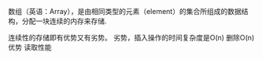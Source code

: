 数组（英语：Array），是由相同类型的元素（element）的集合所组成的数据结构，分配一块连续的内存来存储.

连续性的存储即有优势又有劣势。 
劣势，插入操作的时间复杂度是O(n)
删除O(n)
优势  读取性能

